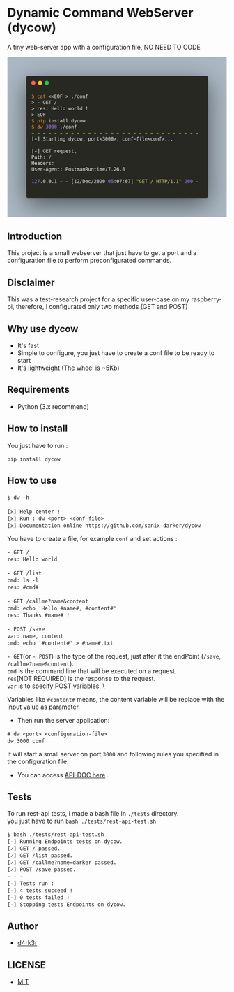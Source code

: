 # Dynamic Command WebServer (dycow)

A tiny web-server app with a configuration file, NO NEED TO CODE

![dycow-demo](https://raw.githubusercontent.com/Sanix-Darker/dycow/master/img/dycow.png)

## Introduction

This project is a small webserver that just have to get a port and a configuration file to perform preconfigurated commands.

## Disclaimer

This was a test-research project for a specific user-case on my raspberry-pi, therefore, i configurated only two methods (GET and POST)

## Why use dycow

- It's fast
- Simple to configure, you just have to create a conf file to be ready to start
- It's lightweight (The wheel is ~5Kb)

## Requirements

- Python (3.x recommend)

## How to install

You just have to run :
```shell
pip install dycow
```

## How to use

```shell
$ dw -h

[x] Help center !
[x] Run : dw <port> <conf-file> 
[x] Documentation online https://github.com/sanix-darker/dycow
```

You have to create a file, for example `conf` and set actions :
```shell
- GET /
res: Hello world

- GET /list
cmd: ls -l
res: #cmd#

- GET /callme?name&content
cmd: echo 'Hello #name#, #content#'
res: Thanks #name# !

- POST /save
var: name, content
cmd: echo '#content#' > #name#.txt
```

`- GET`(or `- POST`) is the type of the request, just after it the endPoint (`/save`, `/callme?name&content`). \
`cmd` is the command line that will be executed on a request. \
`res`[NOT REQUIRED] is the response to the request. \
`var` is to specify POST variables. \

Variables like `#content#` means, the content variable will be replace with the input value as parameter.

- Then run the server application:
```shell
# dw <port> <configuration-file>
dw 3000 conf
```

It will start a small server on port `3000` and following rules you specified in the configuration file.

- You can access [API-DOC here](https://documenter.getpostman.com/view/2696027/TVmV6ZS2) .

## Tests

To run rest-api tests, i made a bash file in `./tests` directory.\
you just have to run `bash ./tests/rest-api-test.sh`
```
$ bash ./tests/rest-api-test.sh 
[-] Running Endpoints tests on dycow.
[✓] GET / passed.
[✓] GET /list passed.
[✓] GET /callme?name=darker passed.
[✓] POST /save passed.
- - -
[-] Tests run :
[-] 4 tests succeed !
[-] 0 tests failed !
[-] Stopping tests Endpoints on dycow.
```

## Author

- [d4rk3r](https://github.com/sanix-darker)

## LICENSE

- [MIT](./LICENSE.txt)
